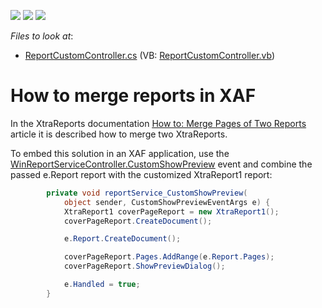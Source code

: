 <!-- default badges list -->
![](https://img.shields.io/endpoint?url=https://codecentral.devexpress.com/api/v1/VersionRange/128592096/12.1.7%2B)
[![](https://img.shields.io/badge/Open_in_DevExpress_Support_Center-FF7200?style=flat-square&logo=DevExpress&logoColor=white)](https://supportcenter.devexpress.com/ticket/details/E4224)
[![](https://img.shields.io/badge/📖_How_to_use_DevExpress_Examples-e9f6fc?style=flat-square)](https://docs.devexpress.com/GeneralInformation/403183)
<!-- default badges end -->
<!-- default file list -->
*Files to look at*:

* [ReportCustomController.cs](./CS/Solution2.Module.Win/Controllers/ReportCustomController.cs) (VB: [ReportCustomController.vb](./VB/Solution2.Module.Win/Controllers/ReportCustomController.vb))
<!-- default file list end -->
# How to merge reports in XAF


<p>In the XtraReports documentation <a href="http://documentation.devexpress.com/#XtraReports/CustomDocument3321"><u>How to: Merge Pages of Two Reports</u></a>  article it is described how to merge two XtraReports.</p><p>To embed this solution in an XAF application, use the <a href="http://documentation.devexpress.com/#Xaf/DevExpressExpressAppReportsWinWinReportServiceController_CustomShowPreviewtopic"><u>WinReportServiceController.CustomShowPreview</u></a> event and combine the passed e.Report report with the customized XtraReport1 report:<br />


```cs
        private void reportService_CustomShowPreview(
            object sender, CustomShowPreviewEventArgs e) {
            XtraReport1 coverPageReport = new XtraReport1();
            coverPageReport.CreateDocument();

            e.Report.CreateDocument();

            coverPageReport.Pages.AddRange(e.Report.Pages);
            coverPageReport.ShowPreviewDialog();

            e.Handled = true;
        }

```

 </p>

<br/>


